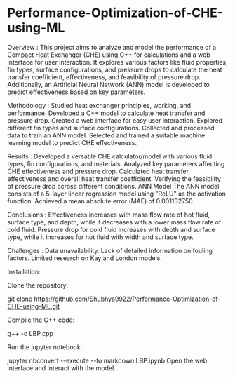 # Performance-Optimization-of-CHE-using-ML
Overview :
This project aims to analyze and model the performance of a Compact Heat Exchanger (CHE) using C++ for calculations and a web interface for user interaction. It explores various factors like fluid properties, fin types, surface configurations, and pressure drops to calculate the heat transfer coefficient, effectiveness, and feasibility of pressure drop. Additionally, an Artificial Neural Network (ANN) model is developed to predict effectiveness based on key parameters.

Methodology :
Studied heat exchanger principles, working, and performance.
Developed a C++ model to calculate heat transfer and pressure drop.
Created a web interface for easy user interaction.
Explored different fin types and surface configurations.
Collected and processed data to train an ANN model.
Selected and trained a suitable machine learning model to predict CHE effectiveness.

Results :
Developed a versatile CHE calculator/model with various fluid types, fin configurations, and materials.
Analyzed key parameters affecting CHE effectiveness and pressure drop.
Calculated heat transfer effectiveness and overall heat transfer coefficient.
Verifying the feasibility of pressure drop across different conditions.
ANN Model
The ANN model consists of a 5-layer linear regression model using "ReLU" as the activation function.
Achieved a mean absolute error (MAE) of 0.001132750.

Conclusions :
Effectiveness increases with mass flow rate of hot fluid, surface type, and depth, while it decreases with a lower mass flow rate of cold fluid.
Pressure drop for cold fluid increases with depth and surface type, while it increases for hot fluid with width and surface type.

Challenges :
Data unavailability.
Lack of detailed information on fouling factors.
Limited research on Kay and London models.

Installation: 

Clone the repository:

git clone https://github.com/Shubhya9922/Performance-Optimization-of-CHE-using-ML.git

Compile the C++ code:

g++ -o LBP.cpp

Run the jupyter notebook :

jupyter nbconvert --execute --to markdown LBP.ipynb
Open the web interface and interact with the model.
